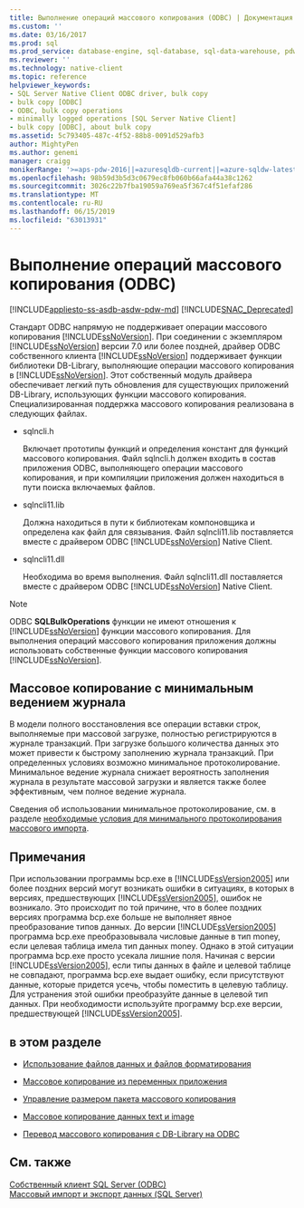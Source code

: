 ```yaml
---
title: Выполнение операций массового копирования (ODBC) | Документация Майкрософт
ms.custom: ''
ms.date: 03/16/2017
ms.prod: sql
ms.prod_service: database-engine, sql-database, sql-data-warehouse, pdw
ms.reviewer: ''
ms.technology: native-client
ms.topic: reference
helpviewer_keywords:
- SQL Server Native Client ODBC driver, bulk copy
- bulk copy [ODBC]
- ODBC, bulk copy operations
- minimally logged operations [SQL Server Native Client]
- bulk copy [ODBC], about bulk copy
ms.assetid: 5c793405-487c-4f52-88b8-0091d529afb3
author: MightyPen
ms.author: genemi
manager: craigg
monikerRange: '>=aps-pdw-2016||=azuresqldb-current||=azure-sqldw-latest||>=sql-server-2016||=sqlallproducts-allversions||>=sql-server-linux-2017||=azuresqldb-mi-current'
ms.openlocfilehash: 98b59d3b5d3c0679ec8fb060b66afa44a38c1262
ms.sourcegitcommit: 3026c22b7fba19059a769ea5f367c4f51efaf286
ms.translationtype: MT
ms.contentlocale: ru-RU
ms.lasthandoff: 06/15/2019
ms.locfileid: "63013931"
---
```

# <a name="performing-bulk-copy-operations-odbc"></a>Выполнение операций массового копирования (ODBC)
[!INCLUDE[appliesto-ss-asdb-asdw-pdw-md](../../includes/appliesto-ss-asdb-asdw-pdw-md.md)]
[!INCLUDE[SNAC_Deprecated](../../includes/snac-deprecated.md)]

  Стандарт ODBC напрямую не поддерживает операции массового копирования [!INCLUDE[ssNoVersion](../../includes/ssnoversion-md.md)]. При соединении с экземпляром [!INCLUDE[ssNoVersion](../../includes/ssnoversion-md.md)] версии 7.0 или более поздней, драйвер ODBC собственного клиента [!INCLUDE[ssNoVersion](../../includes/ssnoversion-md.md)] поддерживает функции библиотеки DB-Library, выполняющие операции массового копирования в [!INCLUDE[ssNoVersion](../../includes/ssnoversion-md.md)]. Этот собственный модуль драйвера обеспечивает легкий путь обновления для существующих приложений DB-Library, использующих функции массового копирования. Специализированная поддержка массового копирования реализована в следующих файлах.  
  
-   sqlncli.h  
  
     Включает прототипы функций и определения констант для функций массового копирования. Файл sqlncli.h должен входить в состав приложения ODBC, выполняющего операции массового копирования, и при компиляции приложения должен находиться в пути поиска включаемых файлов.  
  
-   sqlncli11.lib  
  
     Должна находиться в пути к библиотекам компоновщика и определена как файл для связывания. Файл sqlncli11.lib поставляется вместе с драйвером ODBC [!INCLUDE[ssNoVersion](../../includes/ssnoversion-md.md)] Native Client.  
  
-   sqlncli11.dll  
  
     Необходима во время выполнения. Файл sqlncli11.dll поставляется вместе с драйвером ODBC [!INCLUDE[ssNoVersion](../../includes/ssnoversion-md.md)] Native Client.  
  
> [!NOTE]  
>  ODBC **SQLBulkOperations** функции не имеют отношения к [!INCLUDE[ssNoVersion](../../includes/ssnoversion-md.md)] функции массового копирования. Для выполнения операций массового копирования приложения должны использовать собственные функции массового копирования [!INCLUDE[ssNoVersion](../../includes/ssnoversion-md.md)].  
  
## <a name="minimally-logging-bulk-copies"></a>Массовое копирование с минимальным ведением журнала  
 В модели полного восстановления все операции вставки строк, выполняемые при массовой загрузке, полностью регистрируются в журнале транзакций. При загрузке большого количества данных это может привести к быстрому заполнению журнала транзакций. При определенных условиях возможно минимальное протоколирование. Минимальное ведение журнала снижает вероятность заполнения журнала в результате массовой загрузки и является также более эффективным, чем полное ведение журнала.  
  
 Сведения об использовании минимальное протоколирование, см. в разделе [необходимые условия для минимального протоколирования массового импорта](../../relational-databases/import-export/prerequisites-for-minimal-logging-in-bulk-import.md).  
  
## <a name="remarks"></a>Примечания  
 При использовании программы bcp.exe в [!INCLUDE[ssVersion2005](../../includes/ssversion2005-md.md)] или более поздних версий могут возникать ошибки в ситуациях, в которых в версиях, предшествующих [!INCLUDE[ssVersion2005](../../includes/ssversion2005-md.md)], ошибок не возникало. Это происходит по той причине, что в более поздних версиях программа bcp.exe больше не выполняет явное преобразование типов данных. До версии [!INCLUDE[ssVersion2005](../../includes/ssversion2005-md.md)] программа bcp.exe преобразовывала числовые данные в тип money, если целевая таблица имела тип данных money. Однако в этой ситуации программа bcp.exe просто усекала лишние поля. Начиная с версии [!INCLUDE[ssVersion2005](../../includes/ssversion2005-md.md)], если типы данных в файле и целевой таблице не совпадают, программа bcp.exe выдает ошибку, если присутствуют данные, которые придется усечь, чтобы поместить в целевую таблицу. Для устранения этой ошибки преобразуйте данные в целевой тип данных. При необходимости используйте программу bcp.exe версии, предшествующей [!INCLUDE[ssVersion2005](../../includes/ssversion2005-md.md)].  
  
## <a name="in-this-section"></a>в этом разделе  
  
-   [Использование файлов данных и файлов форматирования](../../relational-databases/native-client-odbc-bulk-copy-operations/using-data-files-and-format-files.md)  
  
-   [Массовое копирование из переменных приложения](../../relational-databases/native-client-odbc-bulk-copy-operations/bulk-copying-from-program-variables.md)  
  
-   [Управление размером пакета массового копирования](../../relational-databases/native-client-odbc-bulk-copy-operations/managing-bulk-copy-batch-sizes.md)  
  
-   [Массовое копирование данных text и image](../../relational-databases/native-client-odbc-bulk-copy-operations/bulk-copying-text-and-image-data.md)  
  
-   [Перевод массового копирования с DB-Library на ODBC](../../relational-databases/native-client-odbc-bulk-copy-operations/converting-from-db-library-to-odbc-bulk-copy.md)  
  
## <a name="see-also"></a>См. также  
 [Собственный клиент SQL Server &#40;ODBC&#41;](../../relational-databases/native-client/odbc/sql-server-native-client-odbc.md)   
 [Массовый импорт и экспорт данных (SQL Server)](../../relational-databases/import-export/bulk-import-and-export-of-data-sql-server.md)  
  
  
